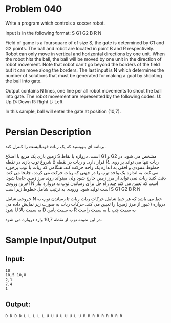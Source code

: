 # Problem 040
Write a program which controls a soccer robot.

Input is in the following format:
S
G1 G2
B
R
N

Field of game is a foursquare of of size S, the gate is determined by G1 and G2 points. The ball and robot are located in point B and R respectively.
Robot can only move in vertical and horizontal directions by one unit.
When the robot hits the ball, the ball will be moved by one unit in the direction of robot movement. 
Note that robot can't go beyond the borders of the field but it can move
along the borders.
The last input is N which determines the number of solutions that must 
be generated for making a goal by shooting the ball into gate.

Output contains N lines, one line per all robot movements to shoot the ball
into gate. The robot movement are represented by the following codes:
U: Up
D: Down
R: Right
L: Left

In this sample, ball will enter the gate at position (10,7).

# Persian Description
برنامه ای بنویسید که یک ربات فوتبالیست را کنترل کند.

زمین بازی یک مربع با اضلاع S است، دروازه با نقاط G1 و G2 مشخص می شود. 
در شروع توپ بازی در نقطه B قرار دارد. و ربات در نقطه R. 
ربات تنها می تواند بر روی خطوط عمودی و افقی به اندازه یک واحد حرکت کند.
هنگامی که ربات با توپ برخورد می کند، به اندازه یک واحد توپ را در جهتی که ربات حرکت می کرده، جابجا می کند.
دقت کنید ربات نمی تواند از مرز زمین خارج شود ولی میتواند روی مرز زمین جابجا شود.
آخرین ورودی N است که تعیین می کند چند راه حل برای رساندن توپ به دروازه نیاز است تولید شود.
ورودی به ترتیب شامل خطوط زیر است
S
G1 G2
B
R
N

خروجی شامل N خط می باشد که هر خط شامل حرکات ربات ربات تا رساندن توپ به دروازه (عبور از مرز زمین) را تعیین می کند.
حرکات ربات به صورت زیر نمایش داده می شود
U به سمت بالا
D به سمت پایین
R به سمت راست
L به سمت چپ 

در این نمونه توپ از نقطه 10,7 وارد دروازه می شود.

# Sample Input/Output

## Input:
```
10
10,5 10,8
2,1
7,4
1
```

## Output: 
```
D D D D L L L L L U U U U U U L U R R R R R R R R R
```
